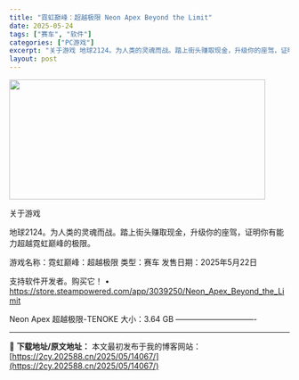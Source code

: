 ```yaml
---
title: "霓虹巅峰：超越极限 Neon Apex Beyond the Limit"
date: 2025-05-24
tags: ["赛车", "软件"]
categories: ["PC游戏"]
excerpt: "关于游戏 地球2124。为人类的灵魂而战。踏上街头赚取现金，升级你的座驾，证明你有能力超越霓虹巅峰的极限。 游戏名称：霓虹巅峰：超越极限 类型：赛车 发售日期：2025年5月22日 支持软件开发者。购买它！ • https://store.steampowered.com/app/3039250/N&hellip;"
layout: post
---
```


<img src="https://2cy.202588.cn/wp-content/uploads/2025/05/2025052403122025.webp" alt="" width="460" height="215" class="aligncenter size-full wp-image-14068" />

关于游戏

地球2124。为人类的灵魂而战。踏上街头赚取现金，升级你的座驾，证明你有能力超越霓虹巅峰的极限。

游戏名称：霓虹巅峰：超越极限
类型：赛车
发售日期：2025年5月22日

支持软件开发者。购买它！
• https://store.steampowered.com/app/3039250/Neon_Apex_Beyond_the_Limit

Neon Apex 超越极限-TENOKE
大小：3.64 GB
——————————- 

---
📖 **下载地址/原文地址：** 本文最初发布于我的博客网站：[https://2cy.202588.cn/2025/05/14067/](https://2cy.202588.cn/2025/05/14067/)
